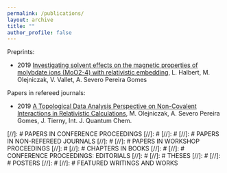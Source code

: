 ```yaml
---
permalink: /publications/
layout: archive
title: ""
author_profile: false
---
```


Preprints:

* 2019 [Investigating solvent effects on the magnetic properties of molybdate ions (MoO2-4) with relativistic embedding](https://arxiv.org/abs/1912.06192), L. Halbert, M. Olejniczak, V. Vallet, A. Severo Pereira Gomes


Papers in refereed journals:

* 2019 [A Topological Data Analysis Perspective on Non-Covalent Interactions in Relativistic Calculations](../research/published/tda_rho_ijqc2019), M. Olejniczak, A. Severo Pereira Gomes, J. Tierny, Int. J. Quantum Chem.



[//]: # PAPERS IN CONFERENCE PROCEEDINGS
[//]: # 
[//]: # 
[//]: # PAPERS IN NON-REFEREED JOURNALS
[//]: # 
[//]: # PAPERS IN WORKSHOP PROCEEDINGS
[//]: # 
[//]: # CHAPTERS IN BOOKS
[//]: # 
[//]: # CONFERENCE PROCEEDINGS: EDITORIALS
[//]: # 
[//]: # THESES
[//]: # 
[//]: # POSTERS
[//]: # 
[//]: # FEATURED WRITINGS AND WORKS


